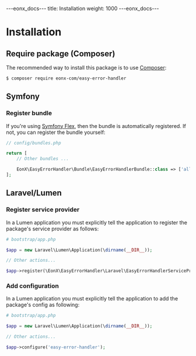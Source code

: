 ---eonx_docs---
title: Installation
weight: 1000
---eonx_docs---

# Installation

## Require package (Composer)

The recommended way to install this package is to use [Composer][1]:

```bash
$ composer require eonx-com/easy-error-handler
```

## Symfony

### Register bundle

If you're using [Symfony Flex][2], then the bundle is automatically registered. If not, you can register the bundle
yourself:

```php
// config/bundles.php

return [
    // Other bundles ...

    EonX\EasyErrorHandler\Bundle\EasyErrorHandlerBundle::class => ['all' => true],
];
```

## Laravel/Lumen

### Register service provider

In a Lumen application you must explicitly tell the application to register the package's service provider as follows:

```php
# bootstrap/app.php

$app = new Laravel\Lumen\Application(\dirname(__DIR__));

// Other actions...

$app->register(\EonX\EasyErrorHandler\Laravel\EasyErrorHandlerServiceProvider::class);
```

### Add configuration

In a Lumen application you must explicitly tell the application to add the package's config as following:

```php
# bootstrap/app.php

$app = new Laravel\Lumen\Application(\dirname(__DIR__));

// Other actions...

$app->configure('easy-error-handler');
```

[1]: https://getcomposer.org/

[2]: https://symfony.com/components/Symfony%20Flex
